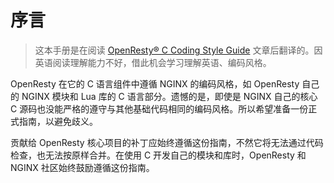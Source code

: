 # 序言

> 这本手册是在阅读 [OpenResty® C Coding Style Guide](http://openresty.org/en/c-coding-style-guide.html) 文章后翻译的。因英语阅读理解能力不好，借此机会学习理解英语、编码风格。

OpenResty 在它的 C 语言组件中遵循 NGINX 的编码风格，如 OpenResty 自己的 NGINX 模块和 Lua 库的 C 语言部分。遗憾的是，即使是 NGINX 自己的核心 C 源码也没能严格的遵守与其他基础代码相同的编码风格。所以希望准备一份正式指南，以避免歧义。

贡献给 OpenResty 核心项目的补丁应始终遵循这份指南，不然它将无法通过代码检查，也无法按原样合并。在使用 C 开发自己的模块和库时，OpenResty 和 NGINX 社区始终鼓励遵循这份指南。